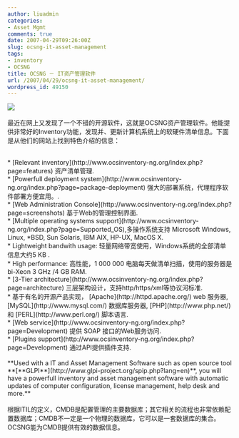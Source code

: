 ```yaml
---
author: liuadmin
categories:
- Asset Mgmt
comments: true
date: 2007-04-29T09:26:00Z
slug: ocsng-it-asset-management
tags:
- inventory
- OCSNG
title: OCSNG － IT资产管理软件
url: /2007/04/29/ocsng-it-asset-management/
wordpress_id: 49150
---
```


[![](http://www.ocsinventory-ng.org/uploads/images/logo-ocs.gif)](http://www.ocsinventory-ng.org/uploads/images/logo-ocs.gif)<br /><br />最近在网上又发现了一个不错的开源软件，这就是OCSNG资产管理软件。他能提供非常好的Inventory功能，发现并、更新计算机系统上的软硬件清单信息。下面是从他们的网站上找到特色介绍的信息：<br />

<br />	
  * [Relevant inventory](http://www.ocsinventory-ng.org/index.php?page=features) 资产清单管理.
<br />	
  * [Powerfull deployment system](http://www.ocsinventory-ng.org/index.php?page=package-deployment) 强大的部署系统，代理程序软件部署方便宜用。.
<br />	
  * [Web Administration Console](http://www.ocsinventory-ng.org/index.php?page=screenshots) 基于Web的管理控制界面.
<br />	
  * [Multiple operating systems support](http://www.ocsinventory-ng.org/index.php?page=Supported_OS),多操作系统支持 Microsoft Windows, Linux, *BSD, Sun Solaris, IBM AIX, HP-UX, MacOS X.
<br />	
  * Lightweight bandwith usage: 轻量网络带宽使用，Windows系统的全部清单信息大约5 KB .
<br />	
  * High performance: 高性能，1 000 000 电脑每天做清单扫描，使用的服务器是bi-Xeon 3 GHz /4 GB RAM.
<br />	
  * [3-Tier architecture](http://www.ocsinventory-ng.org/index.php?page=architecture) 三层架构设计，支持http/https/xml等协议河标准.
<br />	
  * 基于有名的开源产品实现， [Apache](http://httpd.apache.org/) web 服务器, [MySQL](http://www.mysql.com/) 数据库服务器, [PHP](http://www.php.net/) 和 [PERL](http://www.perl.org/) 脚本语言.
<br />	
  * [Web service](http://www.ocsinventory-ng.org/index.php?page=Development) 提供 SOAP 接口的Web服务访问.
<br />	
  * [Plugins support](http://www.ocsinventory-ng.org/index.php?page=Development) 通过API提供插件支持.
<br /><br />**Used with a IT and Asset Management Software such as open source tool **[**GLPI**](http://www.glpi-project.org/spip.php?lang=en)**, you will have a powerfull inventory and asset management software with automatic updates of computer configuration, license management, help desk and more.**<br /><br />根据ITIL的定义，CMDB是配置管理的主要数据库；其它相关的流程也非常依赖配置数据库；CMDB不一定是一个物理的数据库，它可以是一套数据库的集合。OCSNG能为CMDB提供有效的数据信息。
